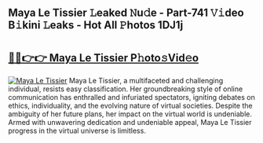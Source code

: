 ## Maya Le Tissier 𝙻eaked 𝙽u𝚍e - Part-741 𝚅𝚒deo B𝚒kini 𝙻eaks - Hot All 𝙿hotos 1DJ1j

# <h2><a href="http://ld1x07v.urlbe.top/?page=Maya+Le+Tissier">🔗🔗👉👉 Maya Le Tissier P𝚑oto𝚜Vid𝚎o</a></h2>

[![Maya Le Tissier](https://i.imgur.com/eBuTRDB.gif)](http://ld1x07v.urlbe.top/?page=Maya+Le+Tissier)
Maya Le Tissier, a multifaceted and challenging individual, resists easy classification. Her groundbreaking style of online communication has enthralled and infuriated spectators, igniting debates on ethics, individuality, and the evolving nature of virtual societies. Despite the ambiguity of her future plans, her impact on the virtual world is undeniable. Armed with unwavering dedication and undeniable appeal, Maya Le Tissier progress in the virtual universe is limitless.
